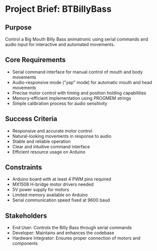 # Project Brief: BTBillyBass

## Purpose
Control a Big Mouth Billy Bass animatronic using serial commands and audio input for interactive and automated movements.

## Core Requirements
- Serial command interface for manual control of mouth and body movements
- Audio-responsive mode ("yap" mode) for automatic mouth and head movements
- Precise motor control with timing and position holding capabilities
- Memory-efficient implementation using PROGMEM strings
- Simple calibration process for audio sensitivity

## Success Criteria
- Responsive and accurate motor control
- Natural-looking movements in response to audio
- Stable and reliable operation
- Clear and intuitive command interface
- Efficient resource usage on Arduino

## Constraints
- Arduino board with at least 4 PWM pins required
- MX1508 H-bridge motor drivers needed
- 5V power supply for motors
- Limited memory available on Arduino
- Serial communication speed fixed at 9600 baud

## Stakeholders
- End User: Controls the Billy Bass through serial commands
- Developer: Maintains and enhances the codebase
- Hardware Integrator: Ensures proper connection of motors and components 